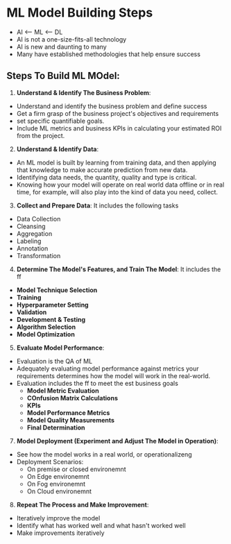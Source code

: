 # ML Model Building Steps
- AI <-- ML <-- DL
- AI is not a one-size-fits-all technology
- AI is new and daunting to many
- Many have established methodologies that help ensure success
## Steps To Build ML MOdel:
1. **Understand & Identify The Business Problem**:
  - Understand and identify the business problem and define success
  - Get a firm grasp of the business project's objectives and requirements
  - set specific quantifiable goals.
  - Include ML metrics and business KPIs in calculating your estimated ROI from the project.
2. **Understand & Identify Data**:
  - An ML model is built by learning from training data, and then applying that knowledge to make accurate prediction from new data.
  - Identifying data needs, the quantity, quality and type is critical.
  - Knowing how your model will operate on real world data offline or in real time, for example, will also play into the kind of data you need, collect.
3. **Collect and Prepare Data**: It includes the following tasks
  - Data Collection
  - Cleansing
  - Aggregation
  - Labeling
  - Annotation
  - Transformation
4. **Determine The Model's Features, and Train The Model**: It includes the ff
  - **Model Technique Selection**
  - **Training**
  - **Hyperparameter Setting**
  - **Validation**
  - **Development & Testing**
  - **Algorithm Selection**
  - **Model Optimization**
5. **Evaluate Model Performance**:
  - Evaluation is the QA of ML
  - Adequately evaluating model performance against metrics your requirements determines how the model will work in the real-world.
  - Evaluation includes the ff to meet the est business goals
    - **Model Metric Evaluation**
    - **COnfusion Matrix Calculations**
    - **KPIs**
    - **Model Performance Metrics**
    - **Model Quality Measurements**
    - **Final Determination**
7. **Model Deployment (Experiment and Adjust The Model in Operation)**:
  - See how the model works in a real world, or operationalizeng
  - Deployment Scenarios:
    - On premise or closed environemnt
    - On Edge environemnt
    - On Fog environemnt
    - On Cloud environemnt
8. **Repeat The Process and Make Improvement**:
  - Iteratively improve the model
  - Identify what has worked well and what hasn't worked well
  - Make improvements iteratively
